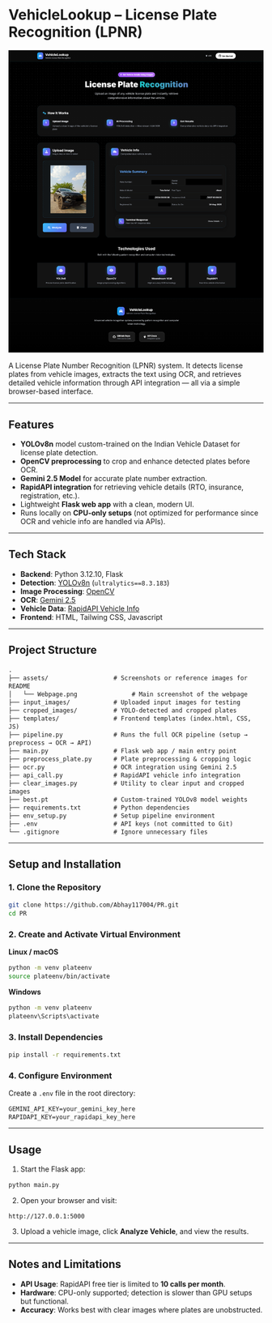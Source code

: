 # VehicleLookup – License Plate Recognition (LPNR)

![Homepage](assets/Webpage.png)

A License Plate Number Recognition (LPNR) system.
It detects license plates from vehicle images, extracts the text using OCR, and retrieves detailed vehicle information through API integration — all via a simple browser-based interface.

---

## **Features**

* **YOLOv8n** model custom-trained on the Indian Vehicle Dataset for license plate detection.
* **OpenCV preprocessing** to crop and enhance detected plates before OCR.
* **Gemini 2.5 Model** for accurate plate number extraction.
* **RapidAPI integration** for retrieving vehicle details (RTO, insurance, registration, etc.).
* Lightweight **Flask web app** with a clean, modern UI.
* Runs locally on **CPU-only setups** (not optimized for performance since OCR and vehicle info are handled via APIs).

---

## **Tech Stack**

* **Backend**: Python 3.12.10, Flask
* **Detection**: [YOLOv8n](https://github.com/ultralytics) (`ultralytics==8.3.183`)
* **Image Processing**: [OpenCV](https://opencv.org/)
* **OCR**: [Gemini 2.5](https://aistudio.google.com/)
* **Vehicle Data**: [RapidAPI Vehicle Info](https://rapidapi.com/fire-api-fire-api-default/api/rto-vehicle-details-rc-puc-insurance-mparivahan)
* **Frontend**: HTML, Tailwing CSS, Javascript

---

## **Project Structure**

```
.
├── assets/                  # Screenshots or reference images for README
│   └── Webpage.png               # Main screenshot of the webpage
├── input_images/            # Uploaded input images for testing
├── cropped_images/          # YOLO-detected and cropped plates
├── templates/               # Frontend templates (index.html, CSS, JS)
├── pipeline.py              # Runs the full OCR pipeline (setup → preprocess → OCR → API)
├── main.py                  # Flask web app / main entry point
├── preprocess_plate.py      # Plate preprocessing & cropping logic
├── ocr.py                   # OCR integration using Gemini 2.5 
├── api_call.py              # RapidAPI vehicle info integration
├── clear_images.py          # Utility to clear input and cropped images
├── best.pt                  # Custom-trained YOLOv8 model weights
├── requirements.txt         # Python dependencies
├── env_setup.py             # Setup pipeline environment
├── .env                     # API keys (not committed to Git)
└── .gitignore               # Ignore unnecessary files
```

---

## **Setup and Installation**

### **1. Clone the Repository**

```bash
git clone https://github.com/Abhay117004/PR.git
cd PR
```

### **2. Create and Activate Virtual Environment**

**Linux / macOS**

```bash
python -m venv plateenv
source plateenv/bin/activate
```

**Windows**

```cmd
python -m venv plateenv
plateenv\Scripts\activate
```

### **3. Install Dependencies**

```bash
pip install -r requirements.txt
```

### **4. Configure Environment**

Create a `.env` file in the root directory:

```env
GEMINI_API_KEY=your_gemini_key_here
RAPIDAPI_KEY=your_rapidapi_key_here
```

---

## **Usage**

1. Start the Flask app:

```bash
python main.py
```

2. Open your browser and visit:

```
http://127.0.0.1:5000
```

3. Upload a vehicle image, click **Analyze Vehicle**, and view the results.

---

## **Notes and Limitations**

* **API Usage**: RapidAPI free tier is limited to **10 calls per month**.
* **Hardware**: CPU-only supported; detection is slower than GPU setups but functional.
* **Accuracy**: Works best with clear images where plates are unobstructed.
